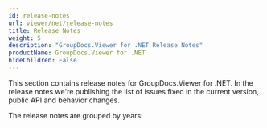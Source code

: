 ```yaml
---
id: release-notes
url: viewer/net/release-notes
title: Release Notes
weight: 5
description: "GroupDocs.Viewer for .NET Release Notes"
productName: GroupDocs.Viewer for .NET
hideChildren: False
---
```


This section contains release notes for GroupDocs.Viewer for .NET. 
In the release notes we're publishing the list of issues fixed in the current version, public API and behavior changes.

The release notes are grouped by years:
